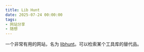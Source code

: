 ```yaml
---
title: Lib Hunt
date: 2025-07-24 00:00:00
tags: 
- 网站分享
- 随想
---
```

一个非常有用的网站，名为 [libhunt](https://www.libhunt.com/)。可以检索某个工具库的替代品。
